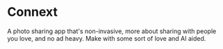 # Connext
A photo sharing app that's non-invasive, more about sharing with people you love, and no ad heavy. Make with some sort of love and AI aided.
